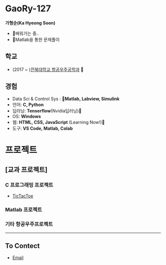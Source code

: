 # GaoRy-127

__가형순(Ka Hyeong Soon)__
  * 🌱배워가는 중.. 
  * 👀Matlab을 통한 문제풀이


## 학교
  * (2017 ~ )[전북대학교 항공우주공학과](https://aerospace.jbnu.ac.kr/aerospace/index.do) :rocket:


## 경험
  * Data Sci & Control Sys : __:star2:Matlab, Labview, Simulink__
  * 언어: __C, Python__ 
  * 딥러닝: __Tenserflow__(Nvidia딥러닝)🌱
  * OS: __Windows__
  * 웹: __HTML, CSS, JavaScript__ (Learning Now!)🌱
  * 도구: __VS Code, Matlab, Colab__


# 프로젝트

## [교과 프로젝트]
  ### C 프로그래밍 프로젝트
  * [TicTacToe](https://github.com/GaoRy-127/TicTacToe)
    
  ### Matlab 프로젝트
  
  ### 기타 항공우주프로젝트

 
------

## To Contect
  - [Email](mailto:gaory0127@gmail.com)




<!---
GaoRy-127/GaoRy-127 is a ✨ special ✨ repository because its `README.md` (this file) appears on your GitHub profile.
You can click the Preview link to take a look at your changes.
--->
